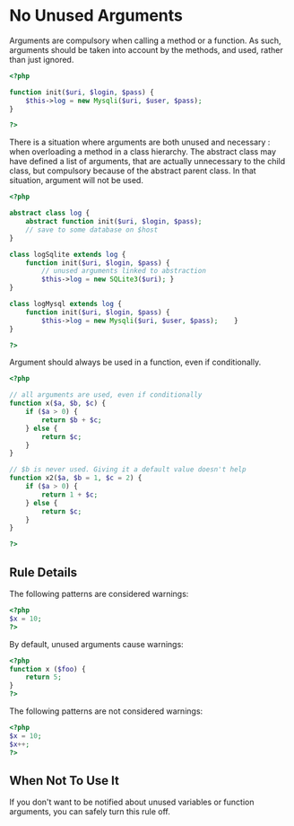 <!-- Good Practices -->
# No Unused Arguments

Arguments are compulsory when calling a method or a function. As such, arguments should be taken into account by the methods, and used, rather than just ignored. 

```php
<?php

function init($uri, $login, $pass) {
	$this->log = new Mysqli($uri, $user, $pass);
}

?>
```

There is a situation where arguments are both unused and necessary : when overloading a method in a class hierarchy. The abstract class may have defined a list of arguments, that are actually unnecessary to the child class, but compulsory because of the abstract parent class. In that situation, argument will not be used. 

```php
<?php

abstract class log {
	abstract function init($uri, $login, $pass);
	// save to some database on $host
}

class logSqlite extends log {
	function init($uri, $login, $pass) {
		// unused arguments linked to abstraction
		$this->log = new SQLite3($uri);	}
}

class logMysql extends log {
	function init($uri, $login, $pass) {
		$this->log = new Mysqli($uri, $user, $pass);	}
}

?>
```

Argument should always be used in a function, even if conditionally.

```php
<?php

// all arguments are used, even if conditionally
function x($a, $b, $c) {
	if ($a > 0) {
		return $b + $c;
	} else {
		return $c;
	}
}

// $b is never used. Giving it a default value doesn't help
function x2($a, $b = 1, $c = 2) {
	if ($a > 0) {
		return 1 + $c;
	} else {
		return $c;
	}
}

?>
```

## Rule Details

The following patterns are considered warnings:

```php
<?php
$x = 10; 
?>
```

By default, unused arguments cause warnings:

```php
<?php
function x ($foo) {
    return 5;
}
?>
```

The following patterns are not considered warnings:

```php
<?php
$x = 10;
$x++;
?>
```

<!--
### Options
-->
## When Not To Use It

If you don't want to be notified about unused variables or function arguments, you can safely turn this rule off.
